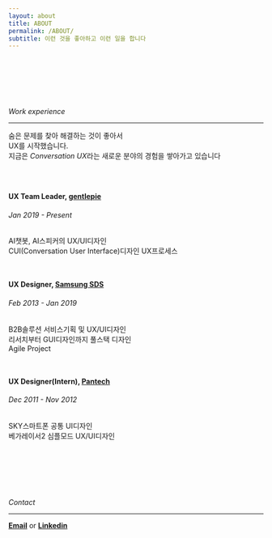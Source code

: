 ```yaml
---
layout: about
title: ABOUT
permalink: /ABOUT/
subtitle: 이런 것을 좋아하고 이런 일을 합니다 
---
```

<br><br><br><br><br>

*Work experience*

***  

숨은 문제를 찾아 해결하는 것이 좋아서  
UX를 시작했습니다.  
지금은 *Conversation UX*라는 새로운 분야의 경험을 쌓아가고 있습니다  


<br><br>

**UX Team Leader, [gentlepie](https://www.gentlepie.com/)**  
###### Jan 2019 - Present 
AI챗봇, AI스피커의 UX/UI디자인  
CUI(Conversation User Interface)디자인 UX프로세스    
<br><br>

**UX Designer, [Samsung SDS](https://www.samsungsds.com/)**  
###### Feb 2013 - Jan 2019  
B2B솔루션 서비스기획 및 UX/UI디자인  
리서치부터 GUI디자인까지 풀스택 디자인  
Agile Project   
<br><br>

**UX Designer(Intern), [Pantech](https://ko.wikipedia.org/wiki/%ED%8C%AC%ED%83%9D)**  
###### Dec 2011 - Nov 2012  
SKY스마트폰 공통 UI디자인  
베가레이서2 심플모드 UX/UI디자인
 


<br><br><br><br><br>


*Contact*  

***  

[**Email**](mailto:11jhjang21@gmail.com) or [**Linkedin**](https://www.linkedin.com/in/junghee-jang-65aba5136/)  
<br><br><br>